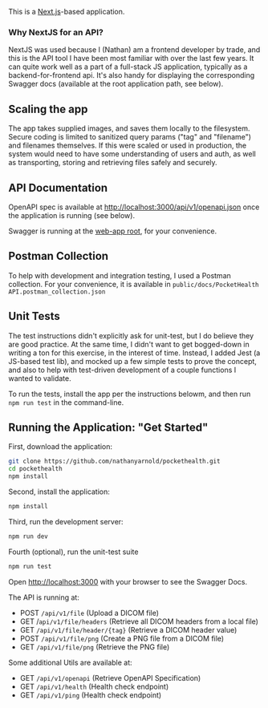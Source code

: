 This is a [Next.js](https://nextjs.org)-based application.

### Why NextJS for an API?

NextJS was used because I (Nathan) am a frontend developer by trade, and this is the API tool I have been most familiar with over the last few years. It can quite work well as a part of a full-stack JS application, typically as a backend-for-frontend api. It's also handy for displaying the corresponding Swagger docs (available at the root application path, see below).

## Scaling the app

The app takes supplied images, and saves them locally to the filesystem. Secure coding is limited to sanitized query params ("tag" and "filename") and filenames themselves. If this were scaled or used in production, the system would need to have some understanding of users and auth, as well as transporting, storing and retrieving files safely and securely.

## API Documentation

OpenAPI spec is available at [http://localhost:3000/api/v1/openapi.json](http://localhost:3000/api/v1/openapi.json) once the application is running (see below).

Swagger is running at the [web-app root](http://localhost:3000), for your convenience.

## Postman Collection

To help with development and integration testing, I used a Postman collection. For your convenience, it is available in `public/docs/PocketHealth API.postman_collection.json`

## Unit Tests

The test instructions didn't explicitly ask for unit-test, but I do believe they are good practice. At the same time, I didn't want to get bogged-down in writing a ton for this exercise, in the interest of time. Instead, I added Jest (a JS-based test lib), and mocked up a few simple tests to prove the concept, and also to help with test-driven development of a couple functions I wanted to validate.

To run the tests, install the app per the instructions belowm, and then run `npm run test` in the command-line.

## Running the Application: "Get Started"

First, download the application:

```bash
git clone https://github.com/nathanyarnold/pockethealth.git
cd pockethealth
npm install
```

Second, install the application:

```bash
npm install
```

Third, run the development server:

```bash
npm run dev
```

Fourth (optional), run the unit-test suite

```bash
npm run test
```

Open [http://localhost:3000](http://localhost:3000) with your browser to see the Swagger Docs.

The API is running at:

- POST `/api/v1/file` (Upload a DICOM file)
- GET /`api/v1/file/headers` (Retrieve all DICOM headers from a local file)
- GET `/api/v1/file/header/{tag}` (Retrieve a DICOM header value)
- POST `/api/v1/file/png` (Create a PNG file from a DICOM file)
- GET `/api/v1/file/png` (Retrieve the PNG file)

Some additional Utils are available at:

- GET `/api/v1/openapi` (Retrieve OpenAPI Specification)
- GET `/api/v1/health` (Health check endpoint)
- GET `/api/v1/ping` (Health check endpoint)
